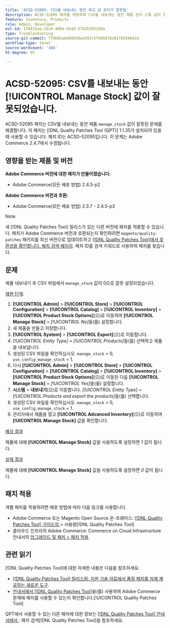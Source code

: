 ```yaml
---
title: 'ACSD-52095: CSV를 내보내는 동안 재고 값 관리가 잘못됨'
description: ACSD-52095 패치를 적용하여 CSV를 내보내는 동안 제품 관리 스톡 값이 잘못된 Adobe Commerce 문제를 해결합니다.
feature: Inventory, Products
role: Admin, Developer
exl-id: 1f8415aa-23c6-480a-b54d-37b2b2d3199a
type: Troubleshooting
source-git-commit: 7fdb02a6d89d50ea593c5fd99d78101f89198424
workflow-type: tm+mt
source-wordcount: '366'
ht-degree: 0%

---
```


# ACSD-52095: CSV를 내보내는 동안 [!UICONTROL Manage Stock] 값이 잘못되었습니다.

ACSD-52095 패치는 CSV를 내보내는 동안 제품 `manage_stock` 값이 잘못된 문제를 해결합니다. 이 패치는 [!DNL Quality Patches Tool (QPT)] 1.1.35가 설치되어 있을 때 사용할 수 있습니다. 패치 ID는 ACSD-52095입니다. 이 문제는 Adobe Commerce 2.4.7에서 수정됩니다.

## 영향을 받는 제품 및 버전

**Adobe Commerce 버전에 대한 패치가 만들어졌습니다.**

* Adobe Commerce(모든 배포 방법) 2.4.5-p2

**Adobe Commerce 버전과 호환:**

* Adobe Commerce(모든 배포 방법) 2.3.7 - 2.4.5-p3

>[!NOTE]
>
>새 [!DNL Quality Patches Tool] 릴리스가 있는 다른 버전에 패치를 적용할 수 있습니다. 패치가 Adobe Commerce 버전과 호환되는지 확인하려면 `magento/quality-patches` 패키지를 최신 버전으로 업데이트하고 [[!DNL Quality Patches Tool]에서 호환성을 확인합니다. 패치 검색 페이지](https://experienceleague.adobe.com/tools/commerce-quality-patches/index.html). 패치 ID를 검색 키워드로 사용하여 패치를 찾습니다.

## 문제

제품 내보내기 후 CSV 파일에서 `manage_stock` 값이 0으로 잘못 설정되었습니다.

<u>재현 단계</u>:

1. **[!UICONTROL Admin]** > **[!UICONTROL Store]** > **[!UICONTROL Configuration]** > **[!UICONTROL Catalog]** > **[!UICONTROL Inventory]** > **[!UICONTROL Product Stock Options]**(으)로 이동하여 **[!UICONTROL Manage Stock]** = *[!UICONTROL No]*&#x200B;을(를) 설정합니다.
1. 새 제품을 만들고 저장합니다.
1. **[!UICONTROL System]** > **[!UICONTROL Export]**(으)로 이동합니다.
1. *[!UICONTROL Entity Type]* = *[!UICONTROL Products]*&#x200B;을(를) 선택하고 제품을 내보냅니다.
1. 생성된 CSV 파일을 확인하십시오. `manage_stock` = 0, `use_config_manage_stock` = 1.
1. 다시 **[!UICONTROL Admin]** > **[!UICONTROL Store]** > **[!UICONTROL Configuration]** > **[!UICONTROL Catalog]** > **[!UICONTROL Inventory]** > **[!UICONTROL Product Stock Options]**(으)로 이동한 다음 **[!UICONTROL Manage Stock]** = *[!UICONTROL Yes]*&#x200B;을(를) 설정합니다.
1. **시스템** > **내보내기**(으)로 이동합니다.
*[!UICONTROL Entity Type]* = *[!UICONTROL Products and export the products]*&#x200B;을(를) 선택합니다.
1. 생성된 CSV 파일을 확인하십시오. `manage_stock` = 0, `use_config_manage_stock` = 1.
1. 관리자에서 제품을 열고 **[!UICONTROL Advanced Inventory]**(으)로 이동하여 **[!UICONTROL Manage Stock]** 값을 확인합니다.

<u>예상 결과</u>

제품에 대해 **[!UICONTROL Manage Stock]** 값을 사용하도록 설정하면 *1* 값이 됩니다.

<u>실제 결과</u>

제품에 대해 **[!UICONTROL Manage Stock]** 값을 사용하도록 설정하면 *0* 값이 됩니다.

## 패치 적용

개별 패치를 적용하려면 배포 방법에 따라 다음 링크를 사용합니다.

* Adobe Commerce 또는 Magento Open Source 온-프레미스: [[!DNL Quality Patches Tool]  가이드의 ](/help/tools/quality-patches-tool/usage.md)> 사용량[!DNL Quality Patches Tool]
* 클라우드 인프라의 Adobe Commerce: Commerce on Cloud Infrastructure 안내서의 [업그레이드 및 패치 > 패치 적용](https://experienceleague.adobe.com/docs/commerce-cloud-service/user-guide/develop/upgrade/apply-patches.html).

## 관련 읽기

[!DNL Quality Patches Tool]에 대한 자세한 내용은 다음을 참조하세요.

* [[!DNL Quality Patches Tool] 릴리스됨: 지원 기술 자료에서 품질 패치를 자체 제공하는 새로운 도구](https://experienceleague.adobe.com/en/docs/commerce-operations/tools/quality-patches-tool/quality-patches-tool-to-self-serve-quality-patches).
* [ 안내서에서  [!DNL Quality Patches Tool]](/help/tools/quality-patches-tool/patches-available-in-qpt/check-patch-for-magento-issue-with-magento-quality-patches.md)을(를) 사용하여 Adobe Commerce 문제에 패치를 사용할 수 있는지 확인합니다.[!UICONTROL Quality Patches Tool]


QPT에서 사용할 수 있는 다른 패치에 대한 정보는 [[!DNL Quality Patches Tool] 안내서에서 ](<https://experienceleague.adobe.com/tools/commerce-quality-patches/index.html>): 패치 검색[!DNL Quality Patches Tool]을 참조하세요.
